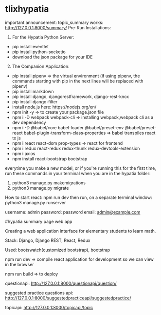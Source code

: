 # tlixhypatia
important announcement: topic_summary works: http://127.0.0.1:8000/summary/
Pre-Run Installations:
1. For the Hypatia Python Server:
  - pip install eventlet
  - pip install python-socketio
  - download the json package for your IDE
2. The Companion Application:
  - pip install pipenv => the virtual environment
  (if using pipenv, the commands starting with pip in the next lines will be replaced with pipenv)
  - pip install markdown
  - pip install django, djangorestframework, django-rest-knox
  - pip install django-filter
  - install node.js here: https://nodejs.org/en/
  - npm init -y => to create your package.json file 
  - npm i -D webpack webpack-cli => installing webpack,webpack cli as a dev dependency
  - npm i -D @babel/core babel-loader @babel/preset-env @babel/preset-react babel-plugin-transform-class-properties => babel transpiles react to js
  - npm i react react-dom prop-types => react for frontend
  - npm i redux react-redux redux-thunk redux-devtools-extension
  - npm i axios
  - npm install react-bootstrap bootstrap
  
everytime you make a new model, or if you're running this for the first time, run these commands in your terminal when you are in the hypatia folder:


1. python3 manage.py makemigrations
2. python3 manage.py migrate


How to start react: npm run dev
then run, on a separate terminal window:
python3 manage.py runserver

username: admin
password: password
email: admin@example.com


#hypatia summary page web app


Creating a web application interface for elementary students to learn math. 


Stack: Django, Django REST, React, Redux

Used: bootswatch(customized bootstrap), bootstrap

npm run dev => compile react application for development so we can view in the browser

npm run build => to deploy

questionapi: http://127.0.0.1:8000/questionapi/question/

suggested practice questions api: http://127.0.0.1:8000/suggestedpracticeapi/suggestedpractice/

topicapi: http://127.0.0.1:8000/topicapi/topic

